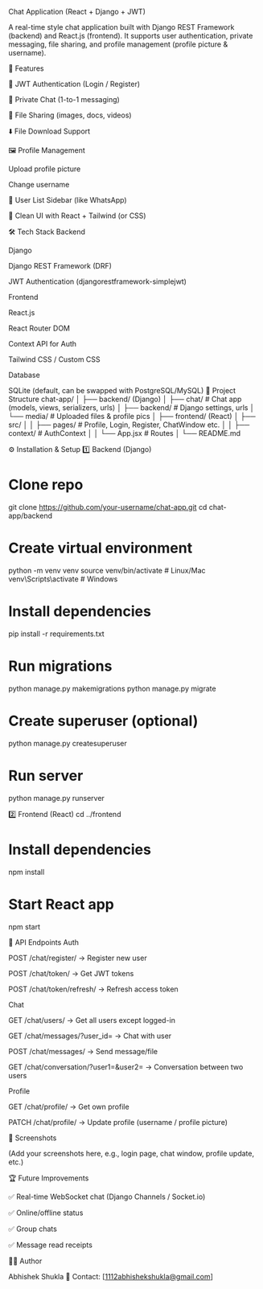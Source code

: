 Chat Application (React + Django + JWT)

A real-time style chat application built with Django REST Framework (backend) and React.js (frontend).
It supports user authentication, private messaging, file sharing, and profile management (profile picture & username).

🚀 Features

🔐 JWT Authentication (Login / Register)

💬 Private Chat (1-to-1 messaging)

📂 File Sharing (images, docs, videos)

⬇️ File Download Support

🖼 Profile Management

Upload profile picture

Change username

👤 User List Sidebar (like WhatsApp)

🎨 Clean UI with React + Tailwind (or CSS)

🛠 Tech Stack
Backend

Django

Django REST Framework (DRF)

JWT Authentication (djangorestframework-simplejwt)

Frontend

React.js

React Router DOM

Context API for Auth

Tailwind CSS / Custom CSS

Database

SQLite (default, can be swapped with PostgreSQL/MySQL)
📂 Project Structure
chat-app/
│
├── backend/ (Django)
│   ├── chat/        # Chat app (models, views, serializers, urls)
│   ├── backend/     # Django settings, urls
│   └── media/       # Uploaded files & profile pics
│
├── frontend/ (React)
│   ├── src/
│   │   ├── pages/   # Profile, Login, Register, ChatWindow etc.
│   │   ├── context/ # AuthContext
│   │   └── App.jsx  # Routes
│
└── README.md

⚙️ Installation & Setup
1️⃣ Backend (Django)
# Clone repo
git clone https://github.com/your-username/chat-app.git
cd chat-app/backend

# Create virtual environment
python -m venv venv
source venv/bin/activate   # Linux/Mac
venv\Scripts\activate      # Windows

# Install dependencies
pip install -r requirements.txt

# Run migrations
python manage.py makemigrations
python manage.py migrate

# Create superuser (optional)
python manage.py createsuperuser

# Run server
python manage.py runserver

2️⃣ Frontend (React)
cd ../frontend

# Install dependencies
npm install

# Start React app
npm start

🔑 API Endpoints
Auth

POST /chat/register/ → Register new user

POST /chat/token/ → Get JWT tokens

POST /chat/token/refresh/ → Refresh access token

Chat

GET /chat/users/ → Get all users except logged-in

GET /chat/messages/?user_id=<id> → Chat with user

POST /chat/messages/ → Send message/file

GET /chat/conversation/?user1=<id>&user2=<id> → Conversation between two users

Profile

GET /chat/profile/ → Get own profile

PATCH /chat/profile/ → Update profile (username / profile picture)

📸 Screenshots

(Add your screenshots here, e.g., login page, chat window, profile update, etc.)

🏆 Future Improvements

✅ Real-time WebSocket chat (Django Channels / Socket.io)

✅ Online/offline status

✅ Group chats

✅ Message read receipts

👨‍💻 Author

Abhishek Shukla
📧 Contact: [1112abhishekshukla@gmail.com]
